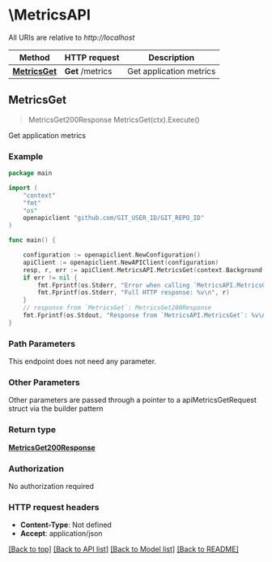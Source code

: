 # \MetricsAPI

All URIs are relative to *http://localhost*

Method | HTTP request | Description
------------- | ------------- | -------------
[**MetricsGet**](MetricsAPI.md#MetricsGet) | **Get** /metrics | Get application metrics



## MetricsGet

> MetricsGet200Response MetricsGet(ctx).Execute()

Get application metrics



### Example

```go
package main

import (
	"context"
	"fmt"
	"os"
	openapiclient "github.com/GIT_USER_ID/GIT_REPO_ID"
)

func main() {

	configuration := openapiclient.NewConfiguration()
	apiClient := openapiclient.NewAPIClient(configuration)
	resp, r, err := apiClient.MetricsAPI.MetricsGet(context.Background()).Execute()
	if err != nil {
		fmt.Fprintf(os.Stderr, "Error when calling `MetricsAPI.MetricsGet``: %v\n", err)
		fmt.Fprintf(os.Stderr, "Full HTTP response: %v\n", r)
	}
	// response from `MetricsGet`: MetricsGet200Response
	fmt.Fprintf(os.Stdout, "Response from `MetricsAPI.MetricsGet`: %v\n", resp)
}
```

### Path Parameters

This endpoint does not need any parameter.

### Other Parameters

Other parameters are passed through a pointer to a apiMetricsGetRequest struct via the builder pattern


### Return type

[**MetricsGet200Response**](MetricsGet200Response.md)

### Authorization

No authorization required

### HTTP request headers

- **Content-Type**: Not defined
- **Accept**: application/json

[[Back to top]](#) [[Back to API list]](../README.md#documentation-for-api-endpoints)
[[Back to Model list]](../README.md#documentation-for-models)
[[Back to README]](../README.md)

